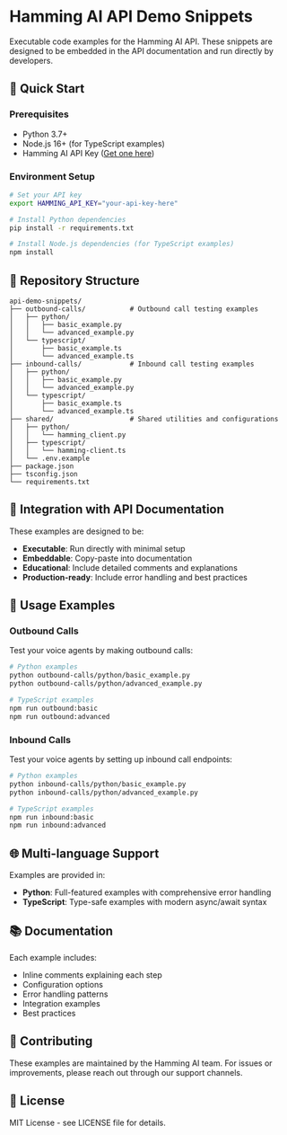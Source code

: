 # Hamming AI API Demo Snippets

Executable code examples for the Hamming AI API. These snippets are designed to be embedded in the API documentation and run directly by developers.

## 🚀 Quick Start

### Prerequisites
- Python 3.7+
- Node.js 16+ (for TypeScript examples)
- Hamming AI API Key ([Get one here](https://app.hamming.ai/settings/api-keys))

### Environment Setup
```bash
# Set your API key
export HAMMING_API_KEY="your-api-key-here"

# Install Python dependencies
pip install -r requirements.txt

# Install Node.js dependencies (for TypeScript examples)
npm install
```

## 📁 Repository Structure

```
api-demo-snippets/
├── outbound-calls/           # Outbound call testing examples
│   ├── python/
│   │   ├── basic_example.py
│   │   └── advanced_example.py
│   └── typescript/
│       ├── basic_example.ts
│       └── advanced_example.ts
├── inbound-calls/            # Inbound call testing examples
│   ├── python/
│   │   ├── basic_example.py
│   │   └── advanced_example.py
│   └── typescript/
│       ├── basic_example.ts
│       └── advanced_example.ts
├── shared/                   # Shared utilities and configurations
│   ├── python/
│   │   └── hamming_client.py
│   ├── typescript/
│   │   └── hamming-client.ts
│   └── .env.example
├── package.json
├── tsconfig.json
└── requirements.txt
```

## 🔗 Integration with API Documentation

These examples are designed to be:
- **Executable**: Run directly with minimal setup
- **Embeddable**: Copy-paste into documentation
- **Educational**: Include detailed comments and explanations
- **Production-ready**: Include error handling and best practices

## 📖 Usage Examples

### Outbound Calls
Test your voice agents by making outbound calls:
```bash
# Python examples
python outbound-calls/python/basic_example.py
python outbound-calls/python/advanced_example.py

# TypeScript examples
npm run outbound:basic
npm run outbound:advanced
```

### Inbound Calls
Test your voice agents by setting up inbound call endpoints:
```bash
# Python examples
python inbound-calls/python/basic_example.py
python inbound-calls/python/advanced_example.py

# TypeScript examples
npm run inbound:basic
npm run inbound:advanced
```

## 🌐 Multi-language Support

Examples are provided in:
- **Python**: Full-featured examples with comprehensive error handling
- **TypeScript**: Type-safe examples with modern async/await syntax

## 📚 Documentation

Each example includes:
- Inline comments explaining each step
- Configuration options
- Error handling patterns
- Integration examples
- Best practices

## 🤝 Contributing

These examples are maintained by the Hamming AI team. For issues or improvements, please reach out through our support channels.

## 📄 License

MIT License - see LICENSE file for details.